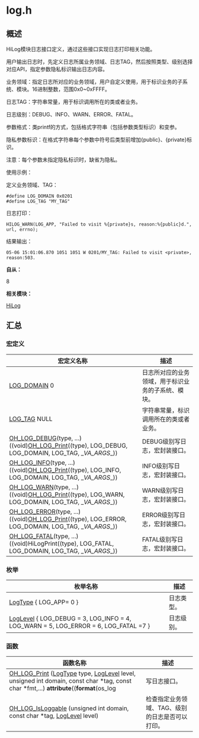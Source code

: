 # log.h


## 概述

HiLog模块日志接口定义，通过这些接口实现日志打印相关功能。

用户输出日志时，先定义日志所属业务领域、日志TAG，然后按照类型、级别选择对应API，指定参数隐私标识输出日志内容。

业务领域：指定日志所对应的业务领域，用户自定义使用，用于标识业务的子系统、模块。16进制整数，范围0x0~0xFFFF。

日志TAG：字符串常量，用于标识调用所在的类或者业务。

日志级别：DEBUG、INFO、WARN、ERROR、FATAL。

参数格式：类printf的方式，包括格式字符串（包括参数类型标识）和变参。

隐私参数标识：在格式字符串每个参数中符号后类型前增加{public}、{private}标识。

注意：每个参数未指定隐私标识时，缺省为隐私。

使用示例：

定义业务领域、TAG：


```
#define LOG_DOMAIN 0x0201
#define LOG_TAG "MY_TAG"
```

日志打印：


```
HILOG_WARN(LOG_APP, "Failed to visit %{private}s, reason:%{public}d.", url, errno);
```

结果输出：


```
05-06 15:01:06.870 1051 1051 W 0201/MY_TAG: Failed to visit <private>, reason:503.
```

**自从：**

8

**相关模块：**

[HiLog](_hi_log.md)


## 汇总


### 宏定义

| 宏定义名称 | 描述 |
| -------- | -------- |
| [LOG_DOMAIN](_hi_log.md#logdomain)   0 | 日志所对应的业务领域，用于标识业务的子系统、模块。 |
| [LOG_TAG](_hi_log.md#logtag)   NULL | 字符串常量，标识调用所在的类或者业务。 |
| [OH_LOG_DEBUG](_hi_log.md#ohlogdebug)(type, ...)   ((void)[OH_LOG_Print](_hi_log.md#ohlogprint)((type), LOG_DEBUG, LOG_DOMAIN, LOG_TAG, \__VA_ARGS__)) | DEBUG级别写日志，宏封装接口。 |
| [OH_LOG_INFO](_hi_log.md#ohloginfo)(type, ...)   ((void)[OH_LOG_Print](_hi_log.md#ohlogprint)((type), LOG_INFO, LOG_DOMAIN, LOG_TAG, \__VA_ARGS__)) | INFO级别写日志，宏封装接口。 |
| [OH_LOG_WARN](_hi_log.md#ohlogwarn)(type, ...)   ((void)[OH_LOG_Print](_hi_log.md#ohlogprint)((type), LOG_WARN, LOG_DOMAIN, LOG_TAG, \__VA_ARGS__)) | WARN级别写日志，宏封装接口。 |
| [OH_LOG_ERROR](_hi_log.md#ohlogerror)(type, ...)   ((void)[OH_LOG_Print](_hi_log.md#ohlogprint)((type), LOG_ERROR, LOG_DOMAIN, LOG_TAG, \__VA_ARGS__)) | ERROR级别写日志，宏封装接口。 |
| [OH_LOG_FATAL](_hi_log.md#ohlogfatal)(type, ...)   ((void)HiLogPrint((type), LOG_FATAL, LOG_DOMAIN, LOG_TAG, \__VA_ARGS__)) | FATAL级别写日志，宏封装接口。 |


### 枚举

| 枚举名称 | 描述 |
| -------- | -------- |
| [LogType](_hi_log.md#logtype) { LOG_APP= 0 } | 日志类型。 |
| [LogLevel](_hi_log.md#loglevel) { LOG_DEBUG = 3, LOG_INFO = 4, LOG_WARN = 5, LOG_ERROR = 6, LOG_FATAL =7 } | 日志级别。 |


### 函数

| 函数名称 | 描述 |
| -------- | -------- |
| [OH_LOG_Print](_hi_log.md#ohlogprint) ([LogType](_hi_log.md#logtype) type, [LogLevel](_hi_log.md#loglevel) level, unsigned int domain, const char \*tag, const char \*fmt,...) __attribute__((__format__(os_log | 写日志接口。 |
| [OH_LOG_IsLoggable](_hi_log.md#ohlogisloggable) (unsigned int domain, const char \*tag, [LogLevel](_hi_log.md#loglevel) level) | 检查指定业务领域、TAG、级别的日志是否可以打印。 |

